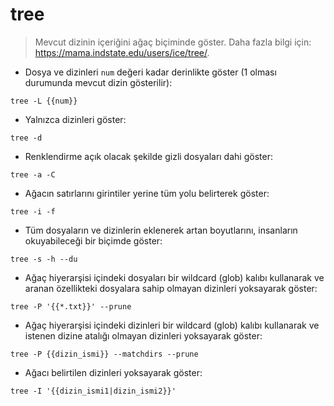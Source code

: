 # tree

> Mevcut dizinin içeriğini ağaç biçiminde göster.
> Daha fazla bilgi için: <https://mama.indstate.edu/users/ice/tree/>.

- Dosya ve dizinleri `num` değeri kadar derinlikte göster (1 olması durumunda mevcut dizin gösterilir):

`tree -L {{num}}`

- Yalnızca dizinleri göster:

`tree -d`

- Renklendirme açık olacak şekilde gizli dosyaları dahi göster:

`tree -a -C`

- Ağacın satırlarını girintiler yerine tüm yolu belirterek göster:

`tree -i -f`

- Tüm dosyaların ve dizinlerin eklenerek artan boyutlarını, insanların okuyabileceği bir biçimde göster:

`tree -s -h --du`

- Ağaç hiyerarşisi içindeki dosyaları bir wildcard (glob) kalıbı kullanarak ve aranan özellikteki dosyalara sahip olmayan dizinleri yoksayarak göster:

`tree -P '{{*.txt}}' --prune`

- Ağaç hiyerarşisi içindeki dizinleri bir wildcard (glob) kalıbı kullanarak ve istenen dizine atalığı olmayan dizinleri yoksayarak göster:

`tree -P {{dizin_ismi}} --matchdirs --prune`

- Ağacı belirtilen dizinleri yoksayarak göster:

`tree -I '{{dizin_ismi1|dizin_ismi2}}'`
